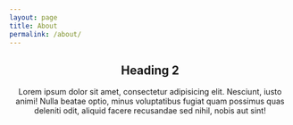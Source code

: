 ```yaml
---
layout: page
title: About
permalink: /about/
---
```



<div style="text-align: center;">
<h2>Heading 2</h2>
<p>Lorem ipsum dolor sit amet, consectetur adipisicing elit. Nesciunt, iusto animi! Nulla beatae optio, minus voluptatibus fugiat quam possimus quas deleniti odit, aliquid facere recusandae sed nihil, nobis aut sint!</p>
</div>
